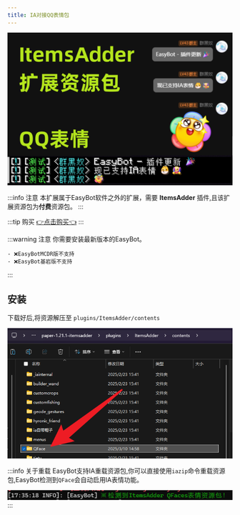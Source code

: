 ```yaml
---
title: IA对接QQ表情包
---
```


![](./image/header.png)

:::info 注意
本扩展属于EasyBot软件之外的扩展，需要 **ItemsAdder** 插件,且该扩展资源包为**付费**资源包。
:::

:::tip 购买
[👉点击购买👈](http://shop.hualib.com/buy/9)
:::

:::warning 注意
你需要安装最新版本的EasyBot。

    - ❌EasyBotMCDR版不支持
    - ❌EasyBot基岩版不支持
:::

## 安装

下载好后,将资源解压至 `plugins/ItemsAdder/contents`

![](./image/install.png)

:::info 关于重载
EasyBot支持IA重载资源包,你可以直接使用`iazip`命令重载资源包,EasyBot检测到`QFace`会自动启用IA表情功能。

![](./image/ok.png)
:::

